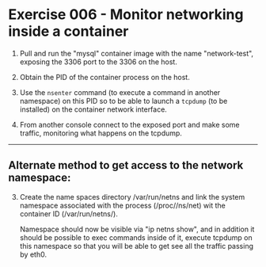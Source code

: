 # Exercise 006 - Monitor networking inside a container

1) Pull and run the "mysql" container image with the name "network-test", exposing the 3306 port to the 3306 on the host.

2) Obtain the PID of the container process on the host.

3) Use the `nsenter` command (to execute a command in another namespace) on this PID so to be able to launch a `tcpdump` (to be installed) on the container network interface.

4) From another console connect to the exposed port and make some traffic, monitoring what happens on the tcpdump.

---

## Alternate method to get access to the network namespace:

3) Create the name spaces directory /var/run/netns and link the system namespace associated with the process (/proc/<PID>/ns/net) wit the container ID (/var/run/netns/<containerID>).

   Namespace should now be visible via "ip netns show", and in addition it should be possible to exec commands inside of it, execute tcpdump on this namespace so that you will be able to get see all the traffic passing by eth0.
